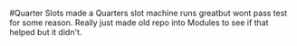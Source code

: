 #Quarter Slots
made a Quarters slot machine runs greatbut wont pass test for some reason. Really just made old repo into Modules to see if that helped but it didn't.
